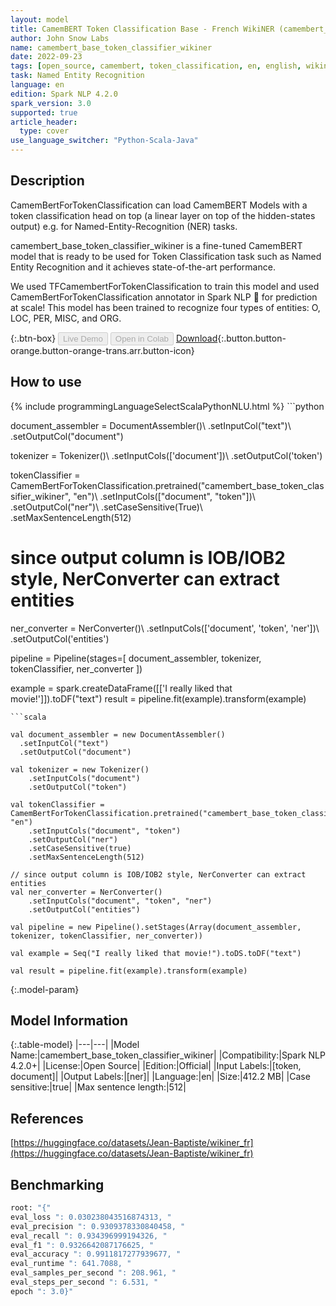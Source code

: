 ```yaml
---
layout: model
title: CamemBERT Token Classification Base - French WikiNER (camembert_base_token_classifier_wikiner)
author: John Snow Labs
name: camembert_base_token_classifier_wikiner
date: 2022-09-23
tags: [open_source, camembert, token_classification, en, english, wikiner, ner]
task: Named Entity Recognition
language: en
edition: Spark NLP 4.2.0
spark_version: 3.0
supported: true
article_header:
  type: cover
use_language_switcher: "Python-Scala-Java"
---
```


## Description

CamemBertForTokenClassification can load CamemBERT Models with a token classification head on top (a linear layer on top of the hidden-states output) e.g. for Named-Entity-Recognition (NER) tasks.

camembert_base_token_classifier_wikiner is a fine-tuned CamemBERT model that is ready to be used for Token Classification task such as Named Entity Recognition and it achieves state-of-the-art performance.

We used TFCamembertForTokenClassification to train this model and used CamemBertForTokenClassification annotator in Spark NLP 🚀 for prediction at scale!  This model has been trained to recognize four types of entities: 
O, LOC, PER, MISC, and ORG.

{:.btn-box}
<button class="button button-orange" disabled>Live Demo</button>
<button class="button button-orange" disabled>Open in Colab</button>
[Download](https://s3.amazonaws.com/auxdata.johnsnowlabs.com/public/models/camembert_base_token_classifier_wikiner_en_4.2.0_3.0_1663928016186.zip){:.button.button-orange.button-orange-trans.arr.button-icon}

## How to use



<div class="tabs-box" markdown="1">
{% include programmingLanguageSelectScalaPythonNLU.html %}
```python
                
document_assembler = DocumentAssembler()\ 
    .setInputCol("text")\ 
    .setOutputCol("document")

tokenizer = Tokenizer()\ 
    .setInputCols(['document'])\ 
    .setOutputCol('token') 

tokenClassifier = CamemBertForTokenClassification.pretrained("camembert_base_token_classifier_wikiner", "en")\ 
    .setInputCols(["document", "token"])\ 
    .setOutputCol("ner")\ 
    .setCaseSensitive(True)\ 
    .setMaxSentenceLength(512) 

# since output column is IOB/IOB2 style, NerConverter can extract entities
ner_converter = NerConverter()\ 
    .setInputCols(['document', 'token', 'ner'])\ 
    .setOutputCol('entities') 

pipeline = Pipeline(stages=[
    document_assembler,
    tokenizer,
    tokenClassifier,
    ner_converter
])

example = spark.createDataFrame([['I really liked that movie!']]).toDF("text")
result = pipeline.fit(example).transform(example)
```
```scala

val document_assembler = new DocumentAssembler()
  .setInputCol("text")
  .setOutputCol("document")

val tokenizer = new Tokenizer()
    .setInputCols("document")
    .setOutputCol("token")

val tokenClassifier = CamemBertForTokenClassification.pretrained("camembert_base_token_classifier_wikiner", "en")
    .setInputCols("document", "token")
    .setOutputCol("ner")
    .setCaseSensitive(true)
    .setMaxSentenceLength(512)

// since output column is IOB/IOB2 style, NerConverter can extract entities
val ner_converter = NerConverter() 
    .setInputCols("document", "token", "ner") 
    .setOutputCol("entities")

val pipeline = new Pipeline().setStages(Array(document_assembler, tokenizer, tokenClassifier, ner_converter))

val example = Seq("I really liked that movie!").toDS.toDF("text")

val result = pipeline.fit(example).transform(example)
```
</div>

{:.model-param}
## Model Information

{:.table-model}
|---|---|
|Model Name:|camembert_base_token_classifier_wikiner|
|Compatibility:|Spark NLP 4.2.0+|
|License:|Open Source|
|Edition:|Official|
|Input Labels:|[token, document]|
|Output Labels:|[ner]|
|Language:|en|
|Size:|412.2 MB|
|Case sensitive:|true|
|Max sentence length:|512|

## References

[https://huggingface.co/datasets/Jean-Baptiste/wikiner_fr](https://huggingface.co/datasets/Jean-Baptiste/wikiner_fr)

## Benchmarking

```bash
root: "{"
eval_loss ": 0.030238043516874313, "
eval_precision ": 0.9309378330840458, "
eval_recall ": 0.934396999194326, "
eval_f1 ": 0.9326642087176625, "
eval_accuracy ": 0.9911817277939677, "
eval_runtime ": 641.7088, "
eval_samples_per_second ": 208.961, "
eval_steps_per_second ": 6.531, "
epoch ": 3.0}"
```
